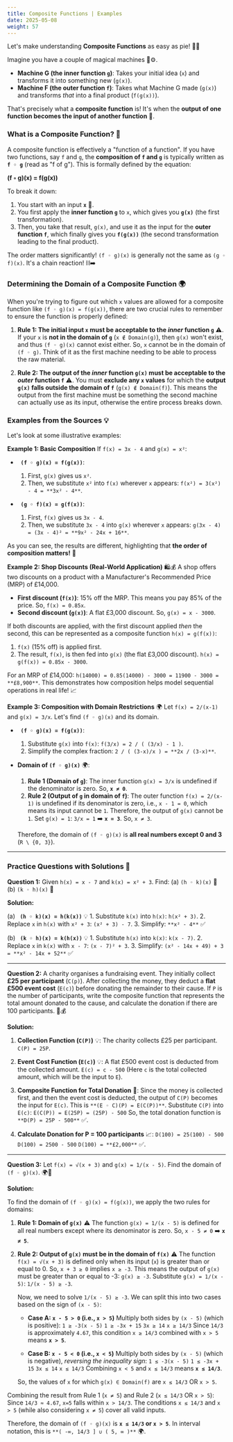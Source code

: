 ```yaml
---
title: Composite Functions | Examples
date: 2025-05-08
weight: 57
---
```


Let's make understanding **Composite Functions** as easy as pie! 🥧✨

Imagine you have a couple of magical machines 🤖⚙️.

*   **Machine G (the inner function `g`)**: Takes your initial idea (`x`) and transforms it into something new (`g(x)`).
*   **Machine F (the outer function `f`)**: Takes what Machine G made (`g(x)`) and transforms *that* into a final product (`f(g(x))`).

That's precisely what a **composite function** is! It's when the **output of one function becomes the input of another function** 🔗.

### What is a Composite Function? 🤔

A composite function is effectively a "function of a function". If you have two functions, say `f` and `g`, the **composition of `f` and `g`** is typically written as **`f ◦ g`** (read as "f of g"). This is formally defined by the equation:

**(f ◦ g)(x) = f(g(x))**

To break it down:
1.  You start with an input **`x`** 🔢.
2.  You first apply the **inner function `g`** to `x`, which gives you **`g(x)`** (the first transformation).
3.  Then, you take that result, `g(x)`, and use it as the input for the **outer function `f`**, which finally gives you **`f(g(x))`** (the second transformation leading to the final product).

The order matters significantly! `(f ◦ g)(x)` is generally not the same as `(g ◦ f)(x)`. It's a chain reaction! ⛓️➡️

### Determining the Domain of a Composite Function 🌍

When you're trying to figure out which `x` values are allowed for a composite function like `(f ◦ g)(x) = f(g(x))`, there are two crucial rules to remember to ensure the function is properly defined:

1.  **Rule 1: The initial input `x` must be acceptable to the *inner* function `g`** ⚠️.
    If your `x` is **not in the domain of `g`** (`x ∉ Domain(g)`), then `g(x)` won't exist, and thus `(f ◦ g)(x)` cannot exist either. So, `x` cannot be in the domain of `(f ◦ g)`. Think of it as the first machine needing to be able to process the raw material.

2.  **Rule 2: The output of the *inner* function `g(x)` must be acceptable to the *outer* function `f`** ⚠️.
    You must **exclude any `x` values** for which the **output `g(x)` falls outside the domain of `f`** (`g(x) ∉ Domain(f)`). This means the output from the first machine must be something the second machine can actually use as its input, otherwise the entire process breaks down.

### Examples from the Sources 💡

Let's look at some illustrative examples:

**Example 1: Basic Composition**
If `f(x) = 3x - 4` and `g(x) = x²`:

*   **` (f ◦ g)(x) = f(g(x))`**:
    1.  First, `g(x)` gives us `x²`.
    2.  Then, we substitute `x²` into `f(x)` wherever `x` appears: `f(x²) = 3(x²) - 4 = **3x² - 4**`.

*   **` (g ◦ f)(x) = g(f(x))`**:
    1.  First, `f(x)` gives us `3x - 4`.
    2.  Then, we substitute `3x - 4` into `g(x)` wherever `x` appears: `g(3x - 4) = (3x - 4)² = **9x² - 24x + 16**`.

As you can see, the results are different, highlighting that **the order of composition matters!** 🔄

**Example 2: Shop Discounts (Real-World Application)** 🛍️💰
A shop offers two discounts on a product with a Manufacturer's Recommended Price (MRP) of £14,000.
*   **First discount (`f(x)`)**: 15% off the MRP. This means you pay 85% of the price. So, `f(x) = 0.85x`.
*   **Second discount (`g(x)`)**: A flat £3,000 discount. So, `g(x) = x - 3000`.

If both discounts are applied, with the first discount applied *then* the second, this can be represented as a composite function `h(x) = g(f(x))`:
1.  `f(x)` (15% off) is applied first.
2.  The result, `f(x)`, is then fed into `g(x)` (the flat £3,000 discount).
    `h(x) = g(f(x)) = 0.85x - 3000`.

For an MRP of £14,000:
`h(14000) = 0.85(14000) - 3000 = 11900 - 3000 = **£8,900**`.
This demonstrates how composition helps model sequential operations in real life! 📈

**Example 3: Composition with Domain Restrictions** 🌍
Let `f(x) = 2/(x-1)` and `g(x) = 3/x`. Let's find `(f ◦ g)(x)` and its domain.

*   **` (f ◦ g)(x) = f(g(x))`**:
    1.  Substitute `g(x)` into `f(x)`: `f(3/x) = 2 / ( (3/x) - 1 )`.
    2.  Simplify the complex fraction: `2 / ( (3-x)/x ) = **2x / (3-x)**`.

*   **Domain of `(f ◦ g)(x)`** 🌍:
    1.  **Rule 1 (Domain of `g`)**: The inner function `g(x) = 3/x` is undefined if the denominator is zero. So, **`x ≠ 0`**.
    2.  **Rule 2 (Output of `g` in domain of `f`)**: The outer function `f(x) = 2/(x-1)` is undefined if its denominator is zero, i.e., `x - 1 = 0`, which means its input cannot be `1`. Therefore, the output of `g(x)` cannot be `1`.
        Set `g(x) = 1`: `3/x = 1` ➡️ **`x = 3`**. So, `x ≠ 3`.

    Therefore, the domain of `(f ◦ g)(x)` is **all real numbers except 0 and 3** (`R \ {0, 3}`).

---

### Practice Questions with Solutions 📝

**Question 1:** Given `h(x) = x - 7` and `k(x) = x² + 3`.
Find:
(a) `(h ◦ k)(x)` 🤔
(b) `(k ◦ h)(x)` 🤔

**Solution:**

(a) **` (h ◦ k)(x) = h(k(x))`** 💡
    1.  Substitute `k(x)` into `h(x)`: `h(x² + 3)`.
    2.  Replace `x` in `h(x)` with `x² + 3`: `(x² + 3) - 7`.
    3.  Simplify: `**x² - 4**` ✅

(b) **` (k ◦ h)(x) = k(h(x))`** 💡
    1.  Substitute `h(x)` into `k(x)`: `k(x - 7)`.
    2.  Replace `x` in `k(x)` with `x - 7`: `(x - 7)² + 3`.
    3.  Simplify: `(x² - 14x + 49) + 3 = **x² - 14x + 52**` ✅

---

**Question 2:** A charity organises a fundraising event. They initially collect **£25 per participant** (`C(p)`). After collecting the money, they deduct a **flat £500 event cost** (`E(c)`) before donating the remainder to their cause.
If `P` is the number of participants, write the composite function that represents the total amount donated to the cause, and calculate the donation if there are 100 participants. 💖💰

**Solution:**

1.  **Collection Function (`C(P)`)** 💡:
    The charity collects £25 per participant.
    `C(P) = 25P`.

2.  **Event Cost Function (`E(c)`)** 💡:
    A flat £500 event cost is deducted from the collected amount.
    `E(c) = c - 500` (Here `c` is the total collected amount, which will be the input to `E`).

3.  **Composite Function for Total Donation** 🔗:
    Since the money is collected first, and then the event cost is deducted, the output of `C(P)` becomes the input for `E(c)`. This is `**(E ◦ C)(P) = E(C(P))**`.
    Substitute `C(P)` into `E(c)`:
    `E(C(P)) = E(25P) = (25P) - 500`
    So, the total donation function is `**D(P) = 25P - 500**` ✅.

4.  **Calculate Donation for P = 100 participants** 📈:
    `D(100) = 25(100) - 500`
    `D(100) = 2500 - 500`
    `D(100) = **£2,000**` ✅.

---

**Question 3:** Let `f(x) = √(x + 3)` and `g(x) = 1/(x - 5)`. Find the domain of `(f ◦ g)(x)`. 🌍🤔

**Solution:**

To find the domain of `(f ◦ g)(x) = f(g(x))`, we apply the two rules for domains:

1.  **Rule 1: Domain of `g(x)`** ⚠️
    The function `g(x) = 1/(x - 5)` is defined for all real numbers except where its denominator is zero.
    So, `x - 5 ≠ 0` ➡️ **`x ≠ 5`**.

2.  **Rule 2: Output of `g(x)` must be in the domain of `f(x)`** ⚠️
    The function `f(x) = √(x + 3)` is defined only when its input (`x`) is greater than or equal to 0. So, `x + 3 ≥ 0` implies `x ≥ -3`.
    This means the output of `g(x)` must be greater than or equal to -3: `g(x) ≥ -3`.
    Substitute `g(x) = 1/(x - 5)`: `1/(x - 5) ≥ -3`.

    Now, we need to solve `1/(x - 5) ≥ -3`. We can split this into two cases based on the sign of `(x - 5)`:

    *   **Case A: `x - 5 > 0` (i.e., `x > 5`)**
        Multiply both sides by `(x - 5)` (which is positive):
        `1 ≥ -3(x - 5)`
        `1 ≥ -3x + 15`
        `3x ≥ 14`
        `x ≥ 14/3`
        Since `14/3` is approximately `4.67`, this condition `x ≥ 14/3` combined with `x > 5` means **`x > 5`**.

    *   **Case B: `x - 5 < 0` (i.e., `x < 5`)**
        Multiply both sides by `(x - 5)` (which is negative), *reversing the inequality sign*:
        `1 ≤ -3(x - 5)`
        `1 ≤ -3x + 15`
        `3x ≤ 14`
        `x ≤ 14/3`
        Combining `x < 5` and `x ≤ 14/3` means **`x ≤ 14/3`**.

    So, the values of `x` for which `g(x) ∈ Domain(f)` are `x ≤ 14/3` OR `x > 5`.

Combining the result from Rule 1 (`x ≠ 5`) and Rule 2 (`x ≤ 14/3` OR `x > 5`):
Since `14/3 ≈ 4.67`, `x=5` falls within `x > 14/3`. The conditions `x ≤ 14/3` and `x > 5` (while also considering `x ≠ 5`) cover all valid inputs.

Therefore, the domain of `(f ◦ g)(x)` is **`x ≤ 14/3` or `x > 5`**.
In interval notation, this is `**( -∞, 14/3 ] ∪ ( 5, ∞ )**` 🌍.